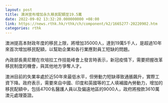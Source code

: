 ```yaml
---
layout: post
title: 澳洲宣布增加永久移民配額至19.5萬
date: 2022-09-02 13:32:20.000000000 +08:00
link: https://news.rthk.hk/rthk/ch/component/k2/1665277-20220902.htm
categories: rthk
---
```


澳洲提高本財政年度的移民上限，將增加35000人，達到19萬5千人，是超過10年來首次增加移民配額，以幫助企業和各行業應對員工短缺的問題。

內政部長奧尼爾在坎培拉工作技能峰會上發言時表示，新冠疫情下，需要把握改革移民制度的機會，與其他地方爭奪人才。

澳洲目前的失業率處於近50年來最低水平，但勞動力短缺導致通脹飆升，實際工資下降。政府表示，需要來自中國、印度和英國等的工人填補國內勞動力，增加的移民配額中，包括4700名醫護人員以及偏遠地區的9000人，政府將撥款3610萬澳元處理簽證。
